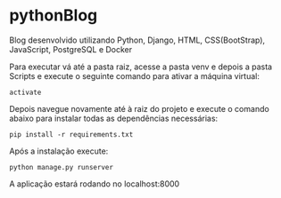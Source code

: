 # pythonBlog

Blog desenvolvido utilizando Python, Django, HTML, CSS(BootStrap), JavaScript, PostgreSQL e Docker

Para executar vá até a pasta raiz, acesse a pasta venv e depois a pasta Scripts e execute o seguinte comando para ativar a máquina virtual:
````
activate
````
Depois navegue novamente até à raiz do projeto e execute o comando abaixo para instalar todas as dependências necessárias:
````
pip install -r requirements.txt
````
Após a instalação execute:
````
python manage.py runserver
````
A aplicação estará rodando no localhost:8000
